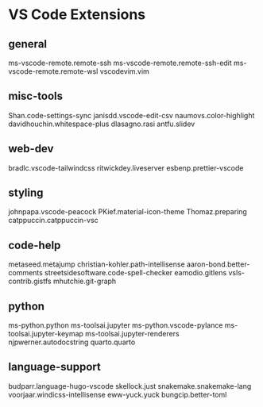 # VS Code Extensions

## general
ms-vscode-remote.remote-ssh
ms-vscode-remote.remote-ssh-edit
ms-vscode-remote.remote-wsl
vscodevim.vim

## misc-tools
Shan.code-settings-sync
janisdd.vscode-edit-csv
naumovs.color-highlight
davidhouchin.whitespace-plus
dlasagno.rasi
antfu.slidev

## web-dev
bradlc.vscode-tailwindcss
ritwickdey.liveserver
esbenp.prettier-vscode

## styling
johnpapa.vscode-peacock
PKief.material-icon-theme
Thomaz.preparing
catppuccin.catppuccin-vsc

## code-help
metaseed.metajump
christian-kohler.path-intellisense
aaron-bond.better-comments
streetsidesoftware.code-spell-checker
eamodio.gitlens
vsls-contrib.gistfs
mhutchie.git-graph

## python
ms-python.python
ms-toolsai.jupyter
ms-python.vscode-pylance
ms-toolsai.jupyter-keymap
ms-toolsai.jupyter-renderers
njpwerner.autodocstring
quarto.quarto

## language-support
budparr.language-hugo-vscode
skellock.just
snakemake.snakemake-lang
voorjaar.windicss-intellisense
eww-yuck.yuck
bungcip.better-toml

